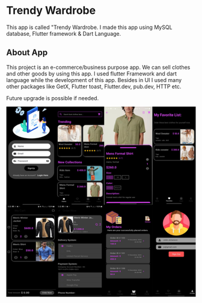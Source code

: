 # Trendy Wardrobe 

This app is called "Trendy  Wardrobe. I made this app using MySQL database, Flutter framework & Dart Language.

## About App

This project is an e-commerce/business purpose app. We can sell clothes and other goods by using this app. I used flutter Framework and dart language while the development of this app. Besides in UI I used many other packages like GetX, Flutter toast, Flutter.dev, pub.dev, HTTP etc.

Future upgrade is possible if needed.


![image alt](https://github.com/Tasmia-Ishika/trendy_wardrobe_flutter_project/blob/be6894ae715ffd67a12e6766eda79c2215a946de/trendy-final-look.jpg)

